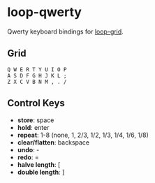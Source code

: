 loop-qwerty
===

Qwerty keyboard bindings for [loop-grid](https://github.com/mmckegg/loop-grid).

## Grid

```
Q W E R T Y U I O P
A S D F G H J K L ;
Z X C V B N M , . /
```

## Control Keys

- **store**: space
- **hold**: enter
- **repeat**: 1-8 (none, 1, 2/3, 1/2, 1/3, 1/4, 1/6, 1/8)
- **clear/flatten**: backspace
- **undo**: -
- **redo**: =
- **halve length**: [
- **double length**: ]